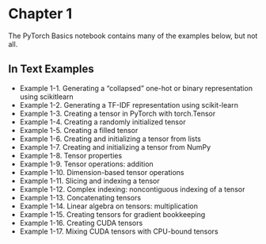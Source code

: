 # Chapter 1

The PyTorch Basics notebook contains many of the examples below, but not all. 

## In Text Examples

- Example 1-1. Generating a “collapsed” one-hot or binary representation using scikitlearn
- Example 1-2. Generating a TF-IDF representation using scikit-learn
- Example 1-3. Creating a tensor in PyTorch with torch.Tensor
- Example 1-4. Creating a randomly initialized tensor
- Example 1-5. Creating a filled tensor
- Example 1-6. Creating and initializing a tensor from lists
- Example 1-7. Creating and initializing a tensor from NumPy
- Example 1-8. Tensor properties
- Example 1-9. Tensor operations: addition
- Example 1-10. Dimension-based tensor operations
- Example 1-11. Slicing and indexing a tensor
- Example 1-12. Complex indexing: noncontiguous indexing of a tensor
- Example 1-13. Concatenating tensors
- Example 1-14. Linear algebra on tensors: multiplication
- Example 1-15. Creating tensors for gradient bookkeeping
- Example 1-16. Creating CUDA tensors
- Example 1-17. Mixing CUDA tensors with CPU-bound tensors